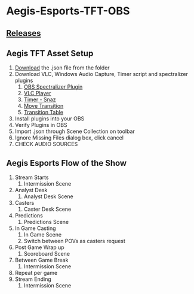 # Aegis-Esports-TFT-OBS

## [Releases](https://github.com/hivar94/AegisEsports/releases)

## Aegis TFT Asset Setup

1. [Download](https://github.com/hivar94/AegisEsports/releases) the .json file from the folder
2. Download VLC, Windows Audio Capture, Timer script and spectralizer plugins
	1. [OBS Spectralizer Plugin](https://github.com/univrsal/spectralizer/releases)
	2. [VLC Player](https://www.videolan.org/vlc/download-windows.html)
	3. [Timer - Snaz ](https://github.com/JimmyAppelt/Snaz)
	4. [Move Transition](https://obsproject.com/forum/resources/move-transition.913/)
	5. [Transition Table](https://obsproject.com/forum/resources/transition-table.1174/)
3. Install plugins into your OBS
4. Verify Plugins in OBS
5. Import .json through Scene Collection on toolbar
6. Ignore Missing Files dialog box, click cancel
7. CHECK AUDIO SOURCES


## Aegis Esports Flow of the Show

1. Stream Starts
	1. Intermission Scene
2. Analyst Desk	
	1. Analyst Desk	Scene
3. Casters
	1. Caster Desk Scene
4. Predictions
	1. Predictions Scene
5. In Game Casting
	1. In Game Scene
	2. Switch between POVs as casters request
6. Post Game Wrap up
	1. Scoreboard Scene
7. Between Game Break
	1. Intermission Scene
8. Repeat per game
9. Stream Ending
	1. Intermission Scene
